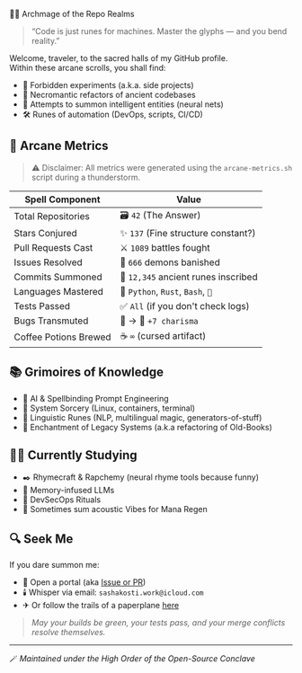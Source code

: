 🧙‍♂️ Archmage of the Repo Realms

> “Code is just runes for machines. Master the glyphs — and you bend reality.”

Welcome, traveler, to the sacred halls of my GitHub profile.  
Within these arcane scrolls, you shall find:

- 🧪 Forbidden experiments (a.k.a. side projects)
- 🦴 Necromantic refactors of ancient codebases
- 🔮 Attempts to summon intelligent entities (neural nets)
- 🛠️ Runes of automation (DevOps, scripts, CI/CD)

## 🧾 Arcane Metrics

> ⚠️ Disclaimer: All metrics were generated using the `arcane-metrics.sh` script during a thunderstorm.

| Spell Component           | Value                                 |
|--------------------------|----------------------------------------|
| Total Repositories       | 🗃️ `42` (The Answer)                   |
| Stars Conjured           | ✨ `137` (Fine structure constant?)     |
| Pull Requests Cast       | ⚔️ `1089` battles fought               |
| Issues Resolved          | 🧹 `666` demons banished               |
| Commits Summoned         | 📜 `12,345` ancient runes inscribed    |
| Languages Mastered       | 🧠 `Python`, `Rust`, `Bash`, `🦄`        |
| Tests Passed             | ✅ `All` (if you don't check logs)     |
| Bugs Transmuted          | 🐛 → 🦋 `+7 charisma`                   |
| Coffee Potions Brewed    | ☕ `∞` (cursed artifact)                |


## 📚 Grimoires of Knowledge

- 🧠 AI & Spellbinding Prompt Engineering
- 🏰 System Sorcery (Linux, containers, terminal)
- 🧬 Linguistic Runes (NLP, multilingual magic, generators-of-stuff)
- 🔧 Enchantment of Legacy Systems (a.k.a refactoring of Old-Books)

## 🧙‍♀️ Currently Studying

- ✒️ Rhymecraft & Rapchemy (neural rhyme tools because funny)
- 🧠 Memory-infused LLMs
- 🔐 DevSecOps Rituals 
- 🎸 Sometimes sum acoustic Vibes for Mana Regen

## 🔍 Seek Me

If you dare summon me:

- 🌌 Open a portal (aka [Issue or PR](https://github.com/sashakosti/))
- 🕯️ Whisper via email: `sashakosti.work@icloud.com`
- ✈ Or follow the trails of a paperplane [here](t.me/@wrldocean)

> *May your builds be green, your tests pass, and your merge conflicts resolve themselves.*

---

🪄 *Maintained under the High Order of the Open-Source Conclave*
